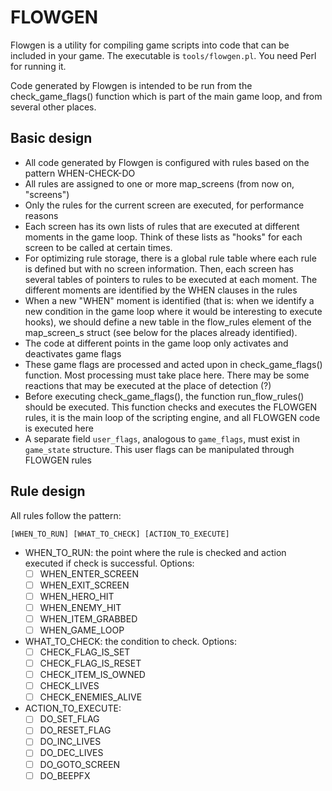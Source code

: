 # FLOWGEN

Flowgen is a utility for compiling game scripts into code that can be
included in your game. The executable is `tools/flowgen.pl`. You need Perl
for running it.

Code generated by Flowgen is intended to be run from the check_game_flags()
function which is part of the main game loop, and from several other places.

## Basic design

* All code generated by Flowgen is configured with rules based on the
  pattern WHEN-CHECK-DO
* All rules are assigned to one or more map_screens (from now on, "screens")
* Only the rules for the current screen are executed, for performance
  reasons
* Each screen has its own lists of rules that are executed at different
  moments in the game loop. Think of these lists as "hooks" for each screen
  to be called at certain times.
* For optimizing rule storage, there is a global rule table where each rule
  is defined but with no screen information. Then, each screen has
  several tables of pointers to rules to be executed at each moment. The
  different moments are identified by the WHEN clauses in the rules
* When a new "WHEN" moment is identified (that is: when we identify a new
  condition in the game loop where it would be interesting to execute
  hooks), we should define a new table in the flow_rules element of the
  map_screen_s struct (see below for the places already identified).
* The code at different points in the game loop only activates and
  deactivates game flags
* These game flags are processed and acted upon in check_game_flags()
  function. Most processing must take place here. There may be some reactions
  that may be executed at the place of detection (?)
* Before executing check_game_flags(), the function run_flow_rules() should
  be executed. This function checks and executes the FLOWGEN rules, it is
  the main loop of the scripting engine, and all FLOWGEN code is executed
  here
* A separate field `user_flags`, analogous to `game_flags`, must exist in
  `game_state` structure. This user flags can be manipulated through FLOWGEN
  rules

## Rule design

All rules follow the pattern:

`[WHEN_TO_RUN] [WHAT_TO_CHECK] [ACTION_TO_EXECUTE]`

* WHEN_TO_RUN: the point where the rule is checked and action executed if
check is successful. Options: 
  - [ ] WHEN_ENTER_SCREEN
  - [ ] WHEN_EXIT_SCREEN
  - [ ] WHEN_HERO_HIT
  - [ ] WHEN_ENEMY_HIT
  - [ ] WHEN_ITEM_GRABBED
  - [ ] WHEN_GAME_LOOP

* WHAT_TO_CHECK: the condition to check. Options:
  - [ ] CHECK_FLAG_IS_SET <flag>
  - [ ] CHECK_FLAG_IS_RESET <flag>
  - [ ] CHECK_ITEM_IS_OWNED <item>
  - [ ] CHECK_LIVES <comparison> <value>
  - [ ] CHECK_ENEMIES_ALIVE <comparison> <value>

* ACTION_TO_EXECUTE:
  - [ ] DO_SET_FLAG <flag>
  - [ ] DO_RESET_FLAG <flag>
  - [ ] DO_INC_LIVES
  - [ ] DO_DEC_LIVES
  - [ ] DO_GOTO_SCREEN <index>
  - [ ] DO_BEEPFX <fxid>
